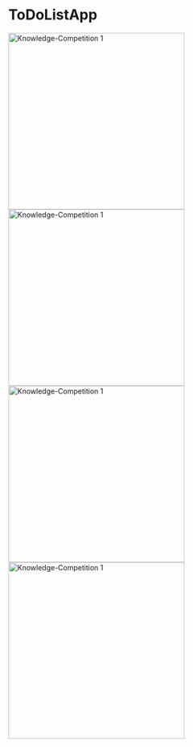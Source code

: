 # ToDoListApp

<img src="https://github.com/user-attachments/assets/50a89748-54f7-4761-b883-7dfff0e34d0d" alt="Knowledge-Competition 1" width="350">

<img src="https://github.com/user-attachments/assets/4be10ad3-c03a-4f7b-9469-c044948fe387" alt="Knowledge-Competition 1" width="350">

<img src="https://github.com/user-attachments/assets/37149f4c-ced4-48d2-84d0-680dbc3844eb" alt="Knowledge-Competition 1" width="350">

<img src="https://github.com/user-attachments/assets/e3a53776-f05b-4322-bed7-88fae3c075c8" alt="Knowledge-Competition 1" width="350">

